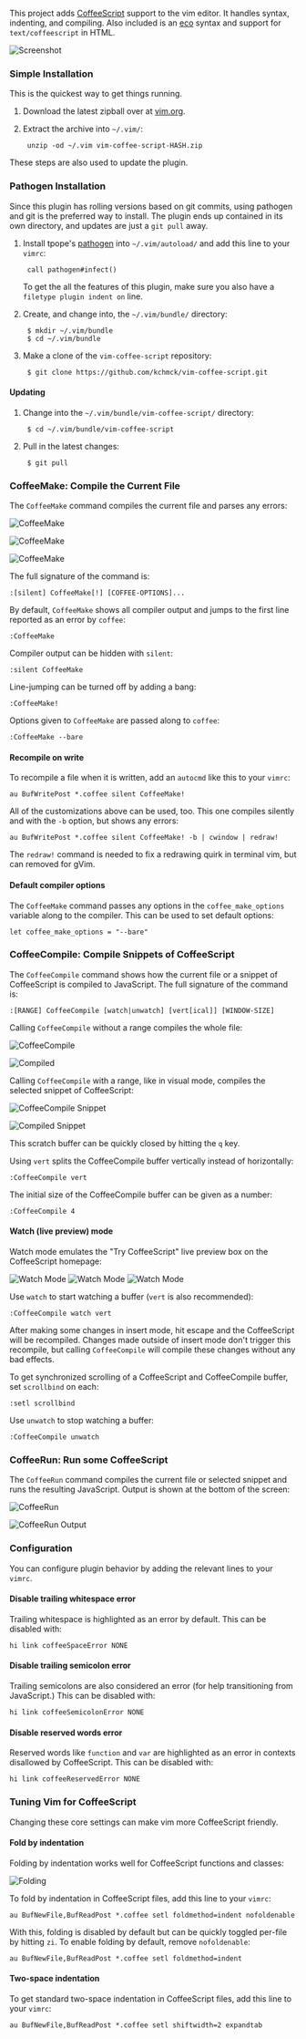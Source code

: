 This project adds [CoffeeScript] support to the vim editor. It handles syntax,
indenting, and compiling. Also included is an [eco] syntax and support for
`text/coffeescript` in HTML.

![Screenshot](http://i.imgur.com/BV29H.png)

[CoffeeScript]: http://jashkenas.github.com/coffee-script/
[eco]: https://github.com/sstephenson/eco

### Simple Installation

This is the quickest way to get things running.

1. Download the latest zipball over at [vim.org][zipball].

2. Extract the archive into `~/.vim/`:

        unzip -od ~/.vim vim-coffee-script-HASH.zip

These steps are also used to update the plugin.

[zipball]: http://www.vim.org/scripts/script.php?script_id=3590

### Pathogen Installation

Since this plugin has rolling versions based on git commits, using pathogen and
git is the preferred way to install. The plugin ends up contained in its own
directory, and updates are just a `git pull` away.

1. Install tpope's [pathogen] into `~/.vim/autoload/` and add this line to your
   `vimrc`:

        call pathogen#infect()

    To get the all the features of this plugin, make sure you also have a
    `filetype plugin indent on` line.

[pathogen]: http://www.vim.org/scripts/script.php?script_id=2332

2. Create, and change into, the `~/.vim/bundle/` directory:

        $ mkdir ~/.vim/bundle
        $ cd ~/.vim/bundle

3. Make a clone of the `vim-coffee-script` repository:

        $ git clone https://github.com/kchmck/vim-coffee-script.git

#### Updating

1. Change into the `~/.vim/bundle/vim-coffee-script/` directory:

        $ cd ~/.vim/bundle/vim-coffee-script

2. Pull in the latest changes:

        $ git pull

### CoffeeMake: Compile the Current File

The `CoffeeMake` command compiles the current file and parses any errors:

  ![CoffeeMake](http://i.imgur.com/OKRKE.png)

  ![CoffeeMake](http://i.imgur.com/PQ6ed.png)

  ![CoffeeMake](http://i.imgur.com/Jp6NI.png)

The full signature of the command is:

    :[silent] CoffeeMake[!] [COFFEE-OPTIONS]...

By default, `CoffeeMake` shows all compiler output and jumps to the first line
reported as an error by `coffee`:

    :CoffeeMake

Compiler output can be hidden with `silent`:

    :silent CoffeeMake

Line-jumping can be turned off by adding a bang:

    :CoffeeMake!

Options given to `CoffeeMake` are passed along to `coffee`:

    :CoffeeMake --bare

#### Recompile on write

To recompile a file when it is written, add an `autocmd` like this to your
`vimrc`:

    au BufWritePost *.coffee silent CoffeeMake!

All of the customizations above can be used, too. This one compiles silently
and with the `-b` option, but shows any errors:

    au BufWritePost *.coffee silent CoffeeMake! -b | cwindow | redraw!

The `redraw!` command is needed to fix a redrawing quirk in terminal vim, but
can removed for gVim.

#### Default compiler options

The `CoffeeMake` command passes any options in the `coffee_make_options`
variable along to the compiler. This can be used to set default options:

    let coffee_make_options = "--bare"

### CoffeeCompile: Compile Snippets of CoffeeScript

The `CoffeeCompile` command shows how the current file or a snippet of
CoffeeScript is compiled to JavaScript. The full signature of the command is:

    :[RANGE] CoffeeCompile [watch|unwatch] [vert[ical]] [WINDOW-SIZE]

Calling `CoffeeCompile` without a range compiles the whole file:

  ![CoffeeCompile](http://i.imgur.com/pTesp.png)

  ![Compiled](http://i.imgur.com/81QMf.png)

Calling `CoffeeCompile` with a range, like in visual mode, compiles the selected
snippet of CoffeeScript:

  ![CoffeeCompile Snippet](http://i.imgur.com/Rm7iu.png)

  ![Compiled Snippet](http://i.imgur.com/KmrG8.png)

This scratch buffer can be quickly closed by hitting the `q` key.

Using `vert` splits the CoffeeCompile buffer vertically instead of horizontally:

    :CoffeeCompile vert

The initial size of the CoffeeCompile buffer can be given as a number:

    :CoffeeCompile 4

#### Watch (live preview) mode

Watch mode emulates the "Try CoffeeScript" live preview box on the CoffeeScript
homepage: 

  ![Watch Mode](http://i.imgur.com/wIN6h.png)
  ![Watch Mode](http://i.imgur.com/GgdCo.png)
  ![Watch Mode](http://i.imgur.com/QdpAP.png)

Use `watch` to start watching a buffer (`vert` is also recommended):

    :CoffeeCompile watch vert

After making some changes in insert mode, hit escape and the CoffeeScript will
be recompiled. Changes made outside of insert mode don't trigger this recompile,
but calling `CoffeeCompile` will compile these changes without any bad effects.

To get synchronized scrolling of a CoffeeScript and CoffeeCompile buffer, set
`scrollbind` on each:

    :setl scrollbind

Use `unwatch` to stop watching a buffer:

    :CoffeeCompile unwatch

### CoffeeRun: Run some CoffeeScript

The `CoffeeRun` command compiles the current file or selected snippet and runs
the resulting JavaScript. Output is shown at the bottom of the screen:

  ![CoffeeRun](http://i.imgur.com/d4yXC.png)

  ![CoffeeRun Output](http://i.imgur.com/m6UID.png)

### Configuration

You can configure plugin behavior by adding the relevant lines to your `vimrc`.

#### Disable trailing whitespace error

Trailing whitespace is highlighted as an error by default. This can be disabled
with:

    hi link coffeeSpaceError NONE

#### Disable trailing semicolon error

Trailing semicolons are also considered an error (for help transitioning from
JavaScript.) This can be disabled with:

    hi link coffeeSemicolonError NONE

#### Disable reserved words error

Reserved words like `function` and `var` are highlighted as an error in contexts
disallowed by CoffeeScript. This can be disabled with:

    hi link coffeeReservedError NONE

### Tuning Vim for CoffeeScript

Changing these core settings can make vim more CoffeeScript friendly.

#### Fold by indentation

Folding by indentation works well for CoffeeScript functions and classes:

  ![Folding](http://i.imgur.com/lpDWo.png)

To fold by indentation in CoffeeScript files, add this line to your `vimrc`:

    au BufNewFile,BufReadPost *.coffee setl foldmethod=indent nofoldenable

With this, folding is disabled by default but can be quickly toggled per-file
by hitting `zi`. To enable folding by default, remove `nofoldenable`:

    au BufNewFile,BufReadPost *.coffee setl foldmethod=indent

#### Two-space indentation

To get standard two-space indentation in CoffeeScript files, add this line to
your `vimrc`:

    au BufNewFile,BufReadPost *.coffee setl shiftwidth=2 expandtab
